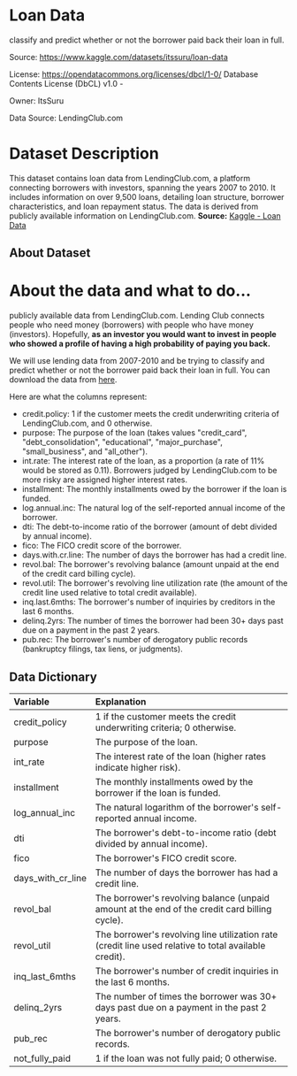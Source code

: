 # Loan Data

classify and predict whether or not the borrower paid back their loan in full.



Source: https://www.kaggle.com/datasets/itssuru/loan-data

License: https://opendatacommons.org/licenses/dbcl/1-0/ Database Contents License (DbCL) v1.0 - 

Owner: ItsSuru 

Data Source: LendingClub.com

 

# Dataset Description

This dataset contains loan data from LendingClub.com, a platform connecting borrowers with investors, spanning the years 2007 to 2010. It includes information on over 9,500 loans, detailing loan structure, borrower characteristics, and loan repayment status. The data is derived from publicly available information on LendingClub.com. **Source:** [Kaggle - Loan Data](https://www.kaggle.com/itssuru/loan-data)



## About Dataset

# About the data and what to do…

publicly available data from LendingClub.com. Lending Club connects people who need money (borrowers) with people who have money (investors). Hopefully, **as an investor you would want to invest in people who showed a profile of having a high probability of paying you back.**

We will use lending data from 2007-2010 and be trying to classify and predict whether or not the borrower paid back their loan in full. You can download the data from [here](https://www.lendingclub.com/investing/peer-to-peer).

Here are what the columns represent:

- credit.policy: 1 if the customer meets the credit underwriting criteria of LendingClub.com, and 0 otherwise.
- purpose: The purpose of the loan (takes values "credit_card", "debt_consolidation", "educational", "major_purchase", "small_business", and "all_other").
- int.rate: The interest rate of the loan, as a proportion (a rate of 11% would be stored as 0.11). Borrowers judged by LendingClub.com to be more risky are assigned higher interest rates.
- installment: The monthly installments owed by the borrower if the loan is funded.
- log.annual.inc: The natural log of the self-reported annual income of the borrower.
- dti: The debt-to-income ratio of the borrower (amount of debt divided by annual income).
- fico: The FICO credit score of the borrower.
- days.with.cr.line: The number of days the borrower has had a credit line.
- revol.bal: The borrower's revolving balance (amount unpaid at the end of the credit card billing cycle).
- revol.util: The borrower's revolving line utilization rate (the amount of the credit line used relative to total credit available).
- inq.last.6mths: The borrower's number of inquiries by creditors in the last 6 months.
- delinq.2yrs: The number of times the borrower had been 30+ days past due on a payment in the past 2 years.
- pub.rec: The borrower's number of derogatory public records (bankruptcy filings, tax liens, or judgments).

## Data Dictionary

| Variable          | Explanation                                                  |
| :---------------- | :----------------------------------------------------------- |
| credit_policy     | 1 if the customer meets the credit underwriting criteria; 0 otherwise. |
| purpose           | The purpose of the loan.                                     |
| int_rate          | The interest rate of the loan (higher rates indicate higher risk). |
| installment       | The monthly installments owed by the borrower if the loan is funded. |
| log_annual_inc    | The natural logarithm of the borrower's self-reported annual income. |
| dti               | The borrower's debt-to-income ratio (debt divided by annual income). |
| fico              | The borrower's FICO credit score.                            |
| days_with_cr_line | The number of days the borrower has had a credit line.       |
| revol_bal         | The borrower's revolving balance (unpaid amount at the end of the credit card billing cycle). |
| revol_util        | The borrower's revolving line utilization rate (credit line used relative to total available credit). |
| inq_last_6mths    | The borrower's number of credit inquiries in the last 6 months. |
| delinq_2yrs       | The number of times the borrower was 30+ days past due on a payment in the past 2 years. |
| pub_rec           | The borrower's number of derogatory public records.          |
| not_fully_paid    | 1 if the loan was not fully paid; 0 otherwise.               |